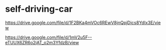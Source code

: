 # self-driving-car

https://drive.google.com/file/d/1F2BKa4mVOc6REwV8jnQpjDics8YdIx3E/view

https://drive.google.com/file/d/1mV2u5F--eTUUX6ZR6o2jAT_o2m3YfdzB/view
